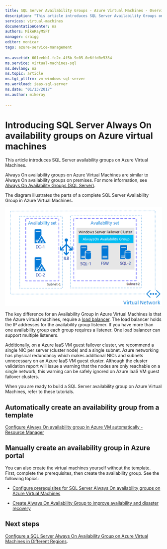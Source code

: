 ```yaml
---
title: SQL Server Availability Groups - Azure Virtual Machines - Overview | Microsoft Docs 
description: "This article introduces SQL Server Availability Groups on Azure virtual machines."
services: virtual-machines
documentationCenter: na
authors: MikeRayMSFT
manager: craigg
editor: monicar
tags: azure-service-management

ms.assetid: 601eebb1-fc2c-4f5b-9c05-0e6ffd0e5334
ms.service: virtual-machines-sql
ms.devlang: na
ms.topic: article
ms.tgt_pltfrm: vm-windows-sql-server
ms.workload: iaas-sql-server
ms.date: "01/13/2017"
ms.author: mikeray

---
```


# Introducing SQL Server Always On availability groups on Azure virtual machines

This article introduces SQL Server availability groups on Azure Virtual Machines. 

Always On availability groups on Azure Virtual Machines are similar to Always On availability groups on premises. For more information, see [Always On Availability Groups (SQL Server)](https://msdn.microsoft.com/library/hh510230.aspx). 

The diagram illustrates the parts of a complete SQL Server Availability Group in Azure Virtual Machines.

![Availability Group](./media/virtual-machines-windows-portal-sql-availability-group-tutorial/00-EndstateSampleNoELB.png)

The key difference for an Availability Group in Azure Virtual Machines is that the Azure virtual machines, require a [load balancer](../../../load-balancer/load-balancer-overview.md). The load balancer holds the IP addresses for the availability group listener. If you have more than one availability group each group requires a listener. One load balancer can support multiple listeners.

Additionally, on a Azure IaaS VM guest failover cluster, we recommend a single NIC per server (cluster node) and a single subnet. Azure networking has physical redundancy which makes additional NICs and subnets unnecessary on an Azure IaaS VM guest cluster. Although the cluster validation report will issue a warning that the nodes are only reachable on a single network, this warning can be safely ignored on Azure IaaS VM guest failover clusters. 

When you are ready to build a SQL Server availability group on Azure Virtual Machines, refer to these tutorials.

## Automatically create an availability group from a template

[Configure Always On availability group in Azure VM automatically - Resource Manager](virtual-machines-windows-portal-sql-alwayson-availability-groups.md)

## Manually create an availability group in Azure portal

You can also create the virtual machines yourself without the template. First, complete the prerequisites, then create the availability group. See the following topics: 

- [Configure prerequisites for SQL Server Always On availability groups on Azure Virtual Machines](virtual-machines-windows-portal-sql-availability-group-prereq.md)

- [Create Always On Availability Group to improve availability and disaster recovery](virtual-machines-windows-portal-sql-availability-group-tutorial.md)

## Next steps

[Configure a SQL Server Always On Availability Group on Azure Virtual Machines in Different Regions](virtual-machines-windows-portal-sql-availability-group-dr.md).
